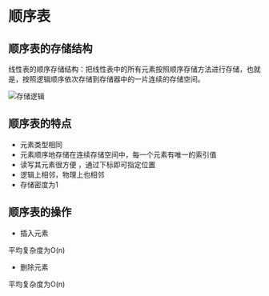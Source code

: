 # 顺序表

## 顺序表的存储结构

线性表的顺序存储结构：把线性表中的所有元素按照顺序存储方法进行存储，也就是，按照逻辑顺序依次存储到存储器中的一片连续的存储空间。

![存储逻辑](https://image.hualihai.cn/blog/a7bd21c681d34453903b1cd3a65819bf)

## 顺序表的特点

- 元素类型相同
- 元素顺序地存储在连续存储空间中，每一个元素有唯一的索引值
- 读写其元素很方便 ，通过下标即可指定位置
- 逻辑上相邻，物理上也相邻
- 存储密度为1

## 顺序表的操作

- 插入元素

平均复杂度为O(n)

- 删除元素

平均复杂度为O(n)